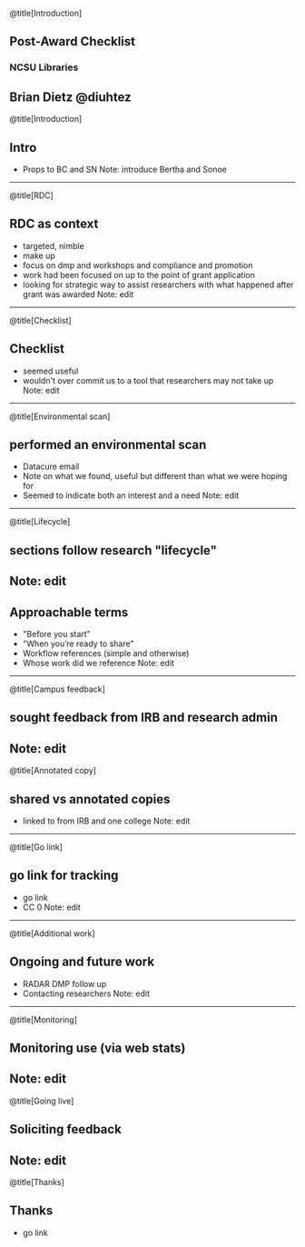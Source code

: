 @title[Introduction]
## Post-Award Checklist
### NCSU Libraries
Brian Dietz @diuhtez
---
@title[Introduction]
## Intro
- Props to BC and SN
Note: introduce Bertha and Sonoe
---
@title[RDC]
## RDC as context
- targeted, nimble
- make up
- focus on dmp and workshops and compliance and promotion
- work had been focused on up to the point of grant application
- looking for strategic way to assist researchers with what happened after grant was awarded
Note: edit
---
@title[Checklist]
## Checklist
- seemed useful
- wouldn't over commit us to a tool that researchers may not take up
Note: edit
---
@title[Environmental scan]
## performed an environmental scan
- Datacure email
- Note on what we found, useful but different than what we were hoping for
- Seemed to indicate both an interest and a need
Note: edit
---
@title[Lifecycle]
## sections follow research "lifecycle"
Note: edit
---
## Approachable terms
- "Before you start"
- "When you’re ready to share"
- Workflow references (simple and otherwise)
- Whose work did we reference
Note: edit
---
@title[Campus feedback]
## sought feedback from IRB and research admin
Note: edit
---
@title[Annotated copy]
## shared vs annotated copies
- linked to from IRB and one college
Note: edit
---
@title[Go link]
## go link for tracking
- go link
- CC 0
Note: edit
---
@title[Additional work]
## Ongoing and future work
- RADAR DMP follow up
- Contacting researchers
Note: edit
---
@title[Monitoring]
## Monitoring use (via web stats)
Note: edit
---
@title[Going live]
## Soliciting feedback
Note: edit
---
@title[Thanks]
## Thanks
- go link
